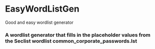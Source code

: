 # EasyWordListGen
Good and easy wordlist generator
### A wordlist generator that fills in the placeholder values from the Seclist wordlist common_corporate_passwords.lst
